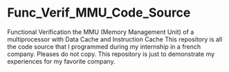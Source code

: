 # Func_Verif_MMU_Code_Source
Functional Verification the MMU (Memory Management Unit) of a multiprocessor with Data Cache and Instruction Cache
This repository is all the code source that I programmed during my internship in a french company. Pleases do not copy. This repository is just to demonstrate my experiences for my favorite company. 
